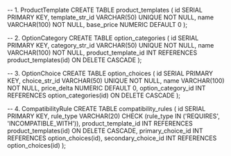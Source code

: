 -- 1. ProductTemplate
CREATE TABLE product_templates (
  id SERIAL PRIMARY KEY,
  template_str_id VARCHAR(50) UNIQUE NOT NULL,
  name VARCHAR(100) NOT NULL,
  base_price NUMERIC DEFAULT 0
);

-- 2. OptionCategory
CREATE TABLE option_categories (
  id SERIAL PRIMARY KEY,
  category_str_id VARCHAR(50) UNIQUE NOT NULL,
  name VARCHAR(100) NOT NULL,
  product_template_id INT REFERENCES product_templates(id) ON DELETE CASCADE
);

-- 3. OptionChoice
CREATE TABLE option_choices (
  id SERIAL PRIMARY KEY,
  choice_str_id VARCHAR(50) UNIQUE NOT NULL,
  name VARCHAR(100) NOT NULL,
  price_delta NUMERIC DEFAULT 0,
  option_category_id INT REFERENCES option_categories(id) ON DELETE CASCADE
);

-- 4. CompatibilityRule
CREATE TABLE compatibility_rules (
  id SERIAL PRIMARY KEY,
  rule_type VARCHAR(20) CHECK (rule_type IN ('REQUIRES', 'INCOMPATIBLE_WITH')),
  product_template_id INT REFERENCES product_templates(id) ON DELETE CASCADE,
  primary_choice_id INT REFERENCES option_choices(id),
  secondary_choice_id INT REFERENCES option_choices(id)
);
